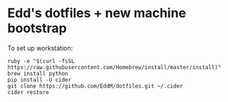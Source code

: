 # Edd's dotfiles + new machine bootstrap

To set up workstation:

    ruby -e "$(curl -fsSL https://raw.githubusercontent.com/Homebrew/install/master/install)"
    brew install python
    pip install -U cider
    git clone https://github.com/EddM/dotfiles.git ~/.cider
    cider restore
